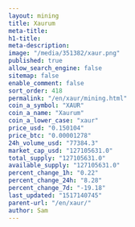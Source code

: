 ```yaml
---
layout: mining
title: Xaurum
meta-title: 
h1-title: 
meta-description: 
image: "/media/351382/xaur.png"
published: true
allow_search_engine: false
sitemap: false
enable_comment: false
sort_order: 418
permalink: "/en/xaur/mining.html"
coin_a_symbol: "XAUR"
coin_a_name: "Xaurum"
coin_a_lower_case: "xaur"
price_usd: "0.150104"
price_btc: "0.00001278"
24h_volume_usd: "77384.3"
market_cap_usd: "127105631.0"
total_supply: "127105631.0"
available_supply: "127105631.0"
percent_change_1h: "0.22"
percent_change_24h: "8.28"
percent_change_7d: "-19.18"
last_updated: "1517140745"
parent-url: "/en/xaur/"
author: Sam
---
```


